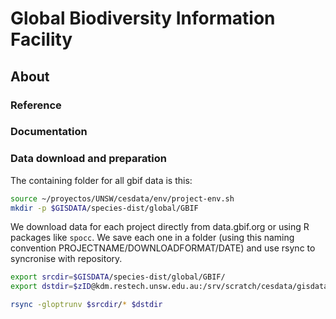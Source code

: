 # Global Biodiversity Information Facility

## About


### Reference

>

### Documentation


### Data download and preparation

The containing folder for all gbif data is this:
```sh
source ~/proyectos/UNSW/cesdata/env/project-env.sh
mkdir -p $GISDATA/species-dist/global/GBIF
```

We download data for each project directly from data.gbif.org or using R packages like `spocc`. We save each one in a folder (using this naming convention PROJECTNAME/DOWNLOADFORMAT/DATE) and use rsync to syncronise with repository.

```sh
export srcdir=$GISDATA/species-dist/global/GBIF/
export dstdir=$zID@kdm.restech.unsw.edu.au:/srv/scratch/cesdata/gisdata/species-dist/global/GBIF

rsync -gloptrunv $srcdir/* $dstdir
```
